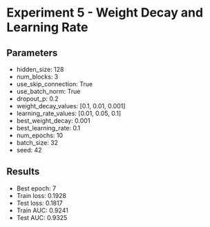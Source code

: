 # Experiment 5 - Weight Decay and Learning Rate

## Parameters
- hidden_size: 128
- num_blocks: 3
- use_skip_connection: True
- use_batch_norm: True
- dropout_p: 0.2
- weight_decay_values: [0.1, 0.01, 0.001]
- learning_rate_values: [0.01, 0.05, 0.1]
- best_weight_decay: 0.001
- best_learning_rate: 0.1
- num_epochs: 10
- batch_size: 32
- seed: 42

## Results
- Best epoch: 7
- Train loss: 0.1928
- Test loss: 0.1817
- Train AUC: 0.9241
- Test AUC: 0.9325

